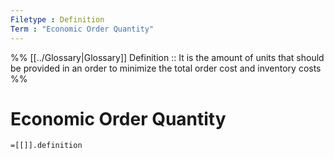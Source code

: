 ```yaml
---
Filetype : Definition
Term : "Economic Order Quantity"
---
```


%%
[[../Glossary|Glossary]]
Definition :: It is the amount of units that should be provided in an order to minimize the total order cost and inventory costs
%%

# Economic Order Quantity

`=[[]].definition`